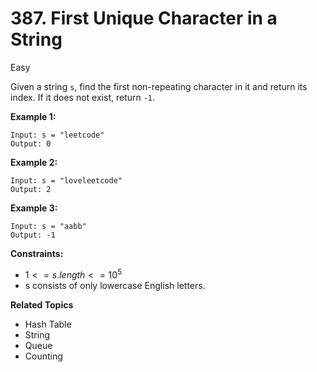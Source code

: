 # 387. First Unique Character in a String

Easy

Given a string `s`, find the first non-repeating character in it and return its index. If it does not exist, return `-1`.

 

**Example 1:**
```
Input: s = "leetcode"
Output: 0
```
**Example 2:**
```
Input: s = "loveleetcode"
Output: 2
```
**Example 3:**
```
Input: s = "aabb"
Output: -1
``` 

**Constraints:**

- $1 <= s.length <= 10^5$
- s consists of only lowercase English letters.

**Related Topics**
- Hash Table
- String
- Queue
- Counting
